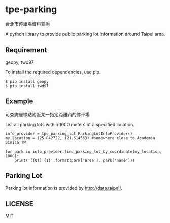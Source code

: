 tpe-parking
===========
台北市停車場資料查詢

A python library to provide public parking lot information around Taipei area.

Requirement
-----------

geopy, twd97

To install the required dependencies, use pip.

    $ pip install geopy
    $ pip install twd97

Example
-------
可查詢座標點附近某一指定距離內的停車場

List all parking lots within 1000 meters of a specified location.

    info_provider = tpe_parking_lot.ParkingLotInfoProvider()
    my_location = (25.042722, 121.614563) #somewhere close to Academia Sinica TW

    for park in info_provider.find_parking_lot_by_coordinate(my_location, 1000):
        print('[{0}] {1}'.format(park['area'], park['name']))


Parking Lot
-----------

Parking lot information is provided by http://data.taipei/.

LICENSE
-------
MIT

